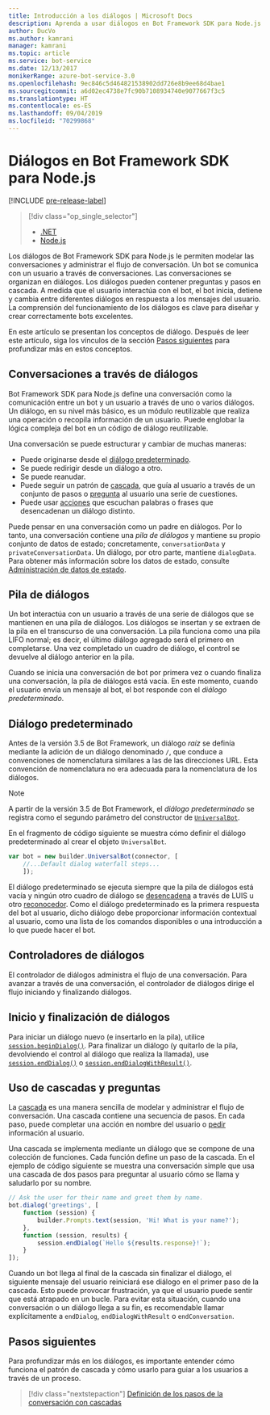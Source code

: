 ```yaml
---
title: Introducción a los diálogos | Microsoft Docs
description: Aprenda a usar diálogos en Bot Framework SDK para Node.js para modelar conversaciones y administrar el flujo de conversación.
author: DucVo
ms.author: kamrani
manager: kamrani
ms.topic: article
ms.service: bot-service
ms.date: 12/13/2017
monikerRange: azure-bot-service-3.0
ms.openlocfilehash: 9ec846c5d464821538902dd726e8b9ee68d4bae1
ms.sourcegitcommit: a6d02ec4738e7fc90b7108934740e9077667f3c5
ms.translationtype: HT
ms.contentlocale: es-ES
ms.lasthandoff: 09/04/2019
ms.locfileid: "70299868"
---
```

# <a name="dialogs-in-the-bot-framework-sdk-for-nodejs"></a>Diálogos en Bot Framework SDK para Node.js

[!INCLUDE [pre-release-label](../includes/pre-release-label-v3.md)]

> [!div class="op_single_selector"]
> - [.NET](../dotnet/bot-builder-dotnet-dialogs.md)
> - [Node.js](../nodejs/bot-builder-nodejs-dialog-overview.md)

Los diálogos de Bot Framework SDK para Node.js le permiten modelar las conversaciones y administrar el flujo de conversación. Un bot se comunica con un usuario a través de conversaciones. Las conversaciones se organizan en diálogos. Los diálogos pueden contener preguntas y pasos en cascada. A medida que el usuario interactúa con el bot, el bot inicia, detiene y cambia entre diferentes diálogos en respuesta a los mensajes del usuario. La comprensión del funcionamiento de los diálogos es clave para diseñar y crear correctamente bots excelentes. 

En este artículo se presentan los conceptos de diálogo. Después de leer este artículo, siga los vínculos de la sección [Pasos siguientes](#next-steps) para profundizar más en estos conceptos.

## <a name="conversations-through-dialogs"></a>Conversaciones a través de diálogos

Bot Framework SDK para Node.js define una conversación como la comunicación entre un bot y un usuario a través de uno o varios diálogos. Un diálogo, en su nivel más básico, es un módulo reutilizable que realiza una operación o recopila información de un usuario. Puede englobar la lógica compleja del bot en un código de diálogo reutilizable.

Una conversación se puede estructurar y cambiar de muchas maneras:

- Puede originarse desde el [diálogo predeterminado](#default-dialog).
- Se puede redirigir desde un diálogo a otro.
- Se puede reanudar.
- Puede seguir un patrón de [cascada](bot-builder-nodejs-dialog-waterfall.md), que guía al usuario a través de un conjunto de pasos o [pregunta](bot-builder-nodejs-dialog-prompt.md) al usuario una serie de cuestiones.
- Puede usar [acciones](bot-builder-nodejs-dialog-actions.md) que escuchan palabras o frases que desencadenan un diálogo distinto. 

Puede pensar en una conversación como un padre en diálogos. Por lo tanto, una conversación contiene una *pila de diálogos* y mantiene su propio conjunto de datos de estado; concretamente, `conversationData` y `privateConversationData`. Un diálogo, por otro parte, mantiene `dialogData`. Para obtener más información sobre los datos de estado, consulte [Administración de datos de estado](bot-builder-nodejs-state.md).

## <a name="dialog-stack"></a>Pila de diálogos

Un bot interactúa con un usuario a través de una serie de diálogos que se mantienen en una pila de diálogos. Los diálogos se insertan y se extraen de la pila en el transcurso de una conversación. La pila funciona como una pila LIFO normal; es decir, el último diálogo agregado será el primero en completarse. Una vez completado un cuadro de diálogo, el control se devuelve al diálogo anterior en la pila.

Cuando se inicia una conversación de bot por primera vez o cuando finaliza una conversación, la pila de diálogos está vacía. En este momento, cuando el usuario envía un mensaje al bot, el bot responde con el *diálogo predeterminado*.

## <a name="default-dialog"></a>Diálogo predeterminado

Antes de la versión 3.5 de Bot Framework, un diálogo *raíz* se definía mediante la adición de un diálogo denominado `/`, que conduce a convenciones de nomenclatura similares a las de las direcciones URL. Esta convención de nomenclatura no era adecuada para la nomenclatura de los diálogos. 

> [!NOTE]
> A partir de la versión 3.5 de Bot Framework, el *diálogo predeterminado* se registra como el segundo parámetro del constructor de [`UniversalBot`](https://docs.botframework.com/node/builder/chat-reference/classes/_botbuilder_d_.universalbot.html#constructor).  

En el fragmento de código siguiente se muestra cómo definir el diálogo predeterminado al crear el objeto `UniversalBot`.

```javascript
var bot = new builder.UniversalBot(connector, [
    //...Default dialog waterfall steps...
    ]);
```

El diálogo predeterminado se ejecuta siempre que la pila de diálogos está vacía y ningún otro cuadro de diálogo se [desencadena](bot-builder-nodejs-dialog-actions.md) a través de LUIS u otro [reconocedor](bot-builder-nodejs-recognize-intent-messages.md). Como el diálogo predeterminado es la primera respuesta del bot al usuario, dicho diálogo debe proporcionar información contextual al usuario, como una lista de los comandos disponibles o una introducción a lo que puede hacer el bot.

## <a name="dialog-handlers"></a>Controladores de diálogos

El controlador de diálogos administra el flujo de una conversación. Para avanzar a través de una conversación, el controlador de diálogos dirige el flujo iniciando y finalizando diálogos. 

## <a name="starting-and-ending-dialogs"></a>Inicio y finalización de diálogos

Para iniciar un diálogo nuevo (e insertarlo en la pila), utilice [`session.beginDialog()`](http://docs.botframework.com/node/builder/chat-reference/classes/_botbuilder_d_.session#begindialog). Para finalizar un diálogo (y quitarlo de la pila, devolviendo el control al diálogo que realiza la llamada), use [`session.endDialog()`](http://docs.botframework.com/node/builder/chat-reference/classes/_botbuilder_d_.session#enddialog) o [`session.endDialogWithResult()`](http://docs.botframework.com/node/builder/chat-reference/classes/_botbuilder_d_.session#enddialogwithresult). 

## <a name="using-waterfalls-and-prompts"></a>Uso de cascadas y preguntas

La [cascada](bot-builder-nodejs-dialog-waterfall.md) es una manera sencilla de modelar y administrar el flujo de conversación. Una cascada contiene una secuencia de pasos. En cada paso, puede completar una acción en nombre del usuario o [pedir](bot-builder-nodejs-dialog-prompt.md) información al usuario.

Una cascada se implementa mediante un diálogo que se compone de una colección de funciones. Cada función define un paso de la cascada. En el ejemplo de código siguiente se muestra una conversación simple que usa una cascada de dos pasos para preguntar al usuario cómo se llama y saludarlo por su nombre.

```javascript
// Ask the user for their name and greet them by name.
bot.dialog('greetings', [
    function (session) {
        builder.Prompts.text(session, 'Hi! What is your name?');
    },
    function (session, results) {
        session.endDialog(`Hello ${results.response}!`);
    }
]);
```

Cuando un bot llega al final de la cascada sin finalizar el diálogo, el siguiente mensaje del usuario reiniciará ese diálogo en el primer paso de la cascada. Esto puede provocar frustración, ya que el usuario puede sentir que está atrapado en un bucle. Para evitar esta situación, cuando una conversación o un diálogo llega a su fin, es recomendable llamar explícitamente a `endDialog`, `endDialogWithResult` o `endConversation`.

## <a name="next-steps"></a>Pasos siguientes

Para profundizar más en los diálogos, es importante entender cómo funciona el patrón de cascada y cómo usarlo para guiar a los usuarios a través de un proceso.

> [!div class="nextstepaction"]
> [Definición de los pasos de la conversación con cascadas](bot-builder-nodejs-dialog-waterfall.md)
